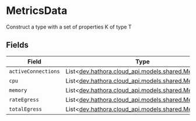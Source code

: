 # MetricsData

Construct a type with a set of properties K of type T


## Fields

| Field                                                                                       | Type                                                                                        | Required                                                                                    | Description                                                                                 |
| ------------------------------------------------------------------------------------------- | ------------------------------------------------------------------------------------------- | ------------------------------------------------------------------------------------------- | ------------------------------------------------------------------------------------------- |
| `activeConnections`                                                                         | List<[dev.hathora.cloud_api.models.shared.MetricValue](../../models/shared/MetricValue.md)> | :heavy_minus_sign:                                                                          | N/A                                                                                         |
| `cpu`                                                                                       | List<[dev.hathora.cloud_api.models.shared.MetricValue](../../models/shared/MetricValue.md)> | :heavy_minus_sign:                                                                          | N/A                                                                                         |
| `memory`                                                                                    | List<[dev.hathora.cloud_api.models.shared.MetricValue](../../models/shared/MetricValue.md)> | :heavy_minus_sign:                                                                          | N/A                                                                                         |
| `rateEgress`                                                                                | List<[dev.hathora.cloud_api.models.shared.MetricValue](../../models/shared/MetricValue.md)> | :heavy_minus_sign:                                                                          | N/A                                                                                         |
| `totalEgress`                                                                               | List<[dev.hathora.cloud_api.models.shared.MetricValue](../../models/shared/MetricValue.md)> | :heavy_minus_sign:                                                                          | N/A                                                                                         |